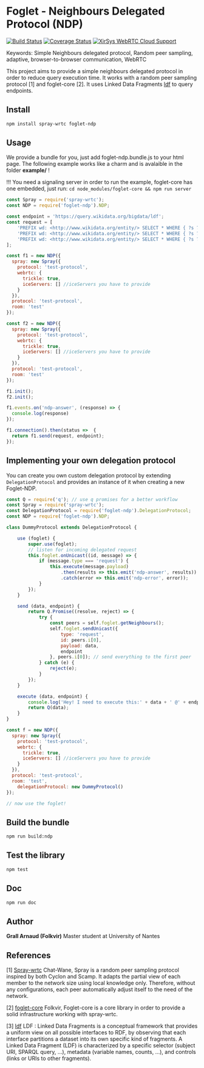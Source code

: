 # Foglet - Neighbours Delegated Protocol (NDP)
[![Build Status](https://travis-ci.org/folkvir/foglet-ndp.svg?branch=master)](https://travis-ci.org/folkvir/foglet-ndp) [![Coverage Status](https://coveralls.io/repos/github/folkvir/foglet-ndp/badge.svg?branch=master)](https://coveralls.io/github/folkvir/foglet-ndp?branch=master) [![XirSys WebRTC Cloud Support](https://img.shields.io/badge/XirSys%20Cloud-used-blue.svg)](http://xirsys.com/)

Keywords: Simple Neighbours delegated protocol, Random peer sampling, adaptive, browser-to-browser communication, WebRTC

This project aims to provide a simple neighbours delegated protocol in order to reduce query execution time. It works with a random peer sampling protocol [1] and foglet-core [2].
It uses Linked Data Fragments [ldf](http://linkeddatafragments.org/) to query endpoints.  


## Install

```bash
npm install spray-wrtc foglet-ndp
```

## Usage

We provide a bundle for you, just add foglet-ndp.bundle.js to your html page.
The following example works like a charm and is avalaible in the folder **example/** !

!!! You need a signaling server in order to run the example, foglet-core has one embedded, just run: ```cd node_modules/foglet-core && npm run server```

```javascript
const Spray = require('spray-wrtc');
const NDP = require('foglet-ndp').NDP;

const endpoint = 'https://query.wikidata.org/bigdata/ldf';
const request = [
	'PREFIX wd: <http://www.wikidata.org/entity/> SELECT * WHERE { ?s ?p wd:Q142. ?s ?p ?o . } LIMIT 10',
	'PREFIX wd: <http://www.wikidata.org/entity/> SELECT * WHERE { ?s ?p wd:Q142. ?s ?p ?o . } OFFSET 10 LIMIT 10',
	'PREFIX wd: <http://www.wikidata.org/entity/> SELECT * WHERE { ?s ?p wd:Q142. ?s ?p ?o . } OFFSET 20 LIMIT 10'
];

const f1 = new NDP({
  spray: new Spray({
    protocol: 'test-protocol',
    webrtc:	{
      trickle: true,
      iceServers: [] //iceServers you have to provide
    }
  }),
  protocol: 'test-protocol',
  room: 'test'
});

const f2 = new NDP({
  spray: new Spray({
    protocol: 'test-protocol',
    webrtc:	{
      trickle: true,
      iceServers: [] //iceServers you have to provide
    }
  }),
  protocol: 'test-protocol',
  room: 'test'
});

f1.init();
f2.init();

f1.events.on('ndp-answer', (response) => {
  console.log(response)
});

f1.connection().then(status =>  {
  return f1.send(request, endpoint);
});

```

## Implementing your own delegation protocol

You can create you own custom delegation protocol by extending `DelegationProtocol` and provides an instance of it when creating a new Foglet-NDP.
```javascript
const Q = require('q'); // use q promises for a better workflow
const Spray = require('spray-wrtc');
const DelegationProtocol = require('foglet-ndp').DelegationProtocol;
const NDP = require('foglet-ndp').NDP;

class DummyProtocol extends DelegationProtocol {

	use (foglet) {
		super.use(foglet);
		// listen for incoming delegated request
		this.foglet.onUnicast((id, message) => {
			if (message.type === 'request') {
				this.execute(message.payload)
					.then(results => this.emit('ndp-answer', results))
					.catch(error => this.emit('ndp-error', error));
			}
		});
	}

	send (data, endpoint) {
		return Q.Promise((resolve, reject) => {
			try {
				const peers = self.foglet.getNeighbours();
				self.foglet.sendUnicast({
					type: 'request',
					id: peers.i[0],
					payload: data,
					endpoint
				}, peers.i[0]); // send everything to the first peer
			} catch (e) {
				reject(e);
			}
		});
	}

	execute (data, endpoint) {
		console.log('Hey! I need to execute this:' + data + ' @' + endpoint);
		return Q(data);
	}
}

const f = new NDP({
  spray: new Spray({
    protocol: 'test-protocol',
    webrtc:	{
      trickle: true,
      iceServers: [] //iceServers you have to provide
    }
  }),
  protocol: 'test-protocol',
  room: 'test',
	delegationProtocol: new DummyProtocol()
});

// now use the foglet!
```

## Build the bundle

```bash
npm run build:ndp
```

## Test the library

```bash
npm test
```

## Doc

```bash
npm run doc
```

## Author

**Grall Arnaud (Folkvir)** Master student at University of Nantes

## References

[1] [Spray-wrtc](https://github.com/Chat-Wane/spray-wrtc) Chat-Wane, Spray is a random peer sampling protocol inspired by both Cyclon and Scamp. It adapts the partial view of each member to the network size using local knowledge only. Therefore, without any configurations, each peer automatically adjust itself to the need of the network.

[2] [foglet-core](https://github.com/folkvir/foglet-core.git) Folkvir, Foglet-core is a core library in order to provide a solid infrastructure working with spray-wrtc.

[3] [ldf](http://linkeddatafragments.org/) LDF : Linked Data Fragments is a conceptual framework that provides a uniform view on all possible interfaces to RDF, by observing that each interface partitions a dataset into its own specific kind of fragments.
A Linked Data Fragment (LDF) is characterized by a specific selector (subject URI, SPARQL query, …), metadata (variable names, counts, …), and controls (links or URIs to other fragments).
